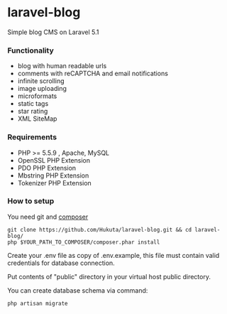 # laravel-blog
Simple blog CMS on Laravel 5.1

### Functionality ###

* blog with human readable urls
* comments with reCAPTCHA and email notifications
* infinite scrolling
* image uploading
* microformats
* static tags
* star rating
* XML SiteMap

### Requirements ###

* PHP >= 5.5.9 , Apache, MySQL
* OpenSSL PHP Extension
* PDO PHP Extension
* Mbstring PHP Extension
* Tokenizer PHP Extension


### How to setup ###

You need git and [composer](https://getcomposer.org/download/)
```
git clone https://github.com/Hukuta/laravel-blog.git && cd laravel-blog/ 
php $YOUR_PATH_TO_COMPOSER/composer.phar install
```

Create your .env file as copy of .env.example, this file must contain valid credentials for database connection.

Put contents of "public" directory in your virtual host public directory.

You can create database schema via command:

```
php artisan migrate
```
